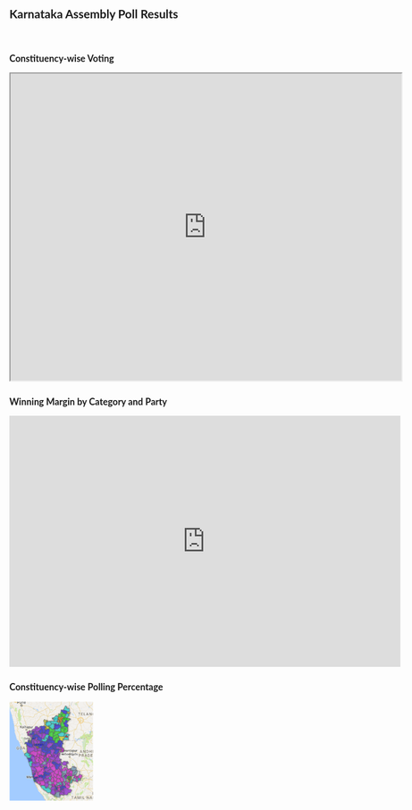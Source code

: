 <style>
body {
    font-family: "Lato", sans-serif;
    transition: background-color .5s;
}

</style>

<h2>Karnataka Assembly Poll Results</h2><br>
<h3>Constituency-wise Voting</h3>
<iframe width="700" height="550" src="http://www.google.com" allowfullscreen></iframe>

<h3>Winning Margin by Category and Party</h3>
<iframe width="700" height="450" src="https://datastudio.google.com/reporting/0B3XRb21GCZvLNE13bG1IamU3S2s/page/2WMJ" frameborder="0" style="border:0" allowfullscreen></iframe>

   <br>
<h3>Constituency-wise Polling Percentage </h3>
<a target="_blank" href="./ka_poll.html">
  <img src="./ka_polls.png" alt="Forest" style="width:150px">
    
<script>
  (function(i,s,o,g,r,a,m){i['GoogleAnalyticsObject']=r;i[r]=i[r]||function(){
  (i[r].q=i[r].q||[]).push(arguments)},i[r].l=1*new Date();a=s.createElement(o),
  m=s.getElementsByTagName(o)[0];a.async=1;a.src=g;m.parentNode.insertBefore(a,m)
  })(window,document,'script','https://www.google-analytics.com/analytics.js','ga');

  ga('create', 'UA-96169856-1', 'auto');
  ga('send', 'pageview');

</script>



